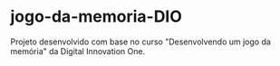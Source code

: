 # jogo-da-memoria-DIO
Projeto desenvolvido com base no curso "Desenvolvendo um jogo da memória" da Digital Innovation One.
